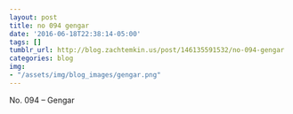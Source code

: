 ```yaml
---
layout: post
title: no 094 gengar
date: '2016-06-18T22:38:14-05:00'
tags: []
tumblr_url: http://blog.zachtemkin.us/post/146135591532/no-094-gengar
categories: blog
img: 
- "/assets/img/blog_images/gengar.png" 
---
```

No. 094 – Gengar 
